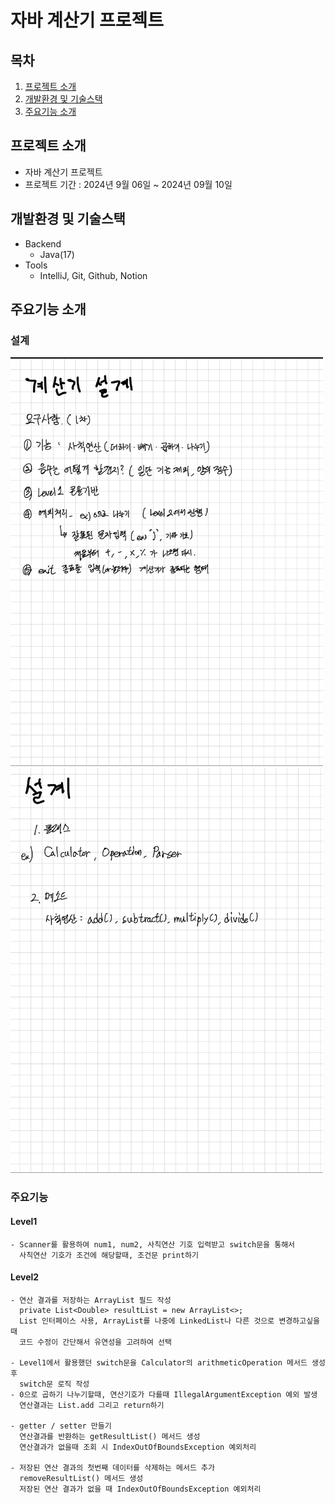 # 자바 계산기 프로젝트


## 목차
1. [프로젝트 소개](#프로젝트-소개)
2. [개발환경 및 기술스택](#개발환경-및-기술스택)
3. [주요기능 소개](#주요기능-소개)

## 프로젝트 소개
- 자바 계산기 프로젝트
- 프로젝트 기간 : 2024년 9월 06일 ~  2024년 09월 10일

## 개발환경 및 기술스택
- Backend
  - Java(17)
- Tools
  - IntelliJ, Git, Github, Notion

## 주요기능 소개
###  설계<br>
<img src="./src/com/project/calculator/img/calculator_requirements.jpeg" width="500">
<img src="./src/com/project/calculator/img/calculator_class.jpeg" width="500">

### 주요기능
#### Level1
    - Scanner를 활용하여 num1, num2, 사칙연산 기호 입력받고 switch문을 통해서 
      사칙연산 기호가 조건에 해당할때, 조건문 print하기
#### Level2
    - 연산 결과를 저장하는 ArrayList 필드 작성
      private List<Double> resultList = new ArrayList<>;
      List 인터페이스 사용, ArrayList를 나중에 LinkedList나 다른 것으로 변경하고싶을 때
      코드 수정이 간단해서 유연성을 고려하여 선택 
      
    - Level1에서 활용했던 switch문을 Calculator의 arithmeticOperation 메서드 생성 후
      switch문 로직 작성
    - 0으로 곱하기 나누기할때, 연산기호가 다를때 IllegalArgumentException 예외 발생
      연산결과는 List.add 그리고 return하기

    - getter / setter 만들기 
      연산결과를 반환하는 getResultList() 메서드 생성
      연산결과가 없을때 조회 시 IndexOutOfBoundsException 예외처리
      
    - 저장된 연산 결과의 첫번째 데이터를 삭제하는 메서드 추가
      removeResultList() 메서드 생성
      저장된 연산 결과가 없을 때 IndexOutOfBoundsException 예외처리
    



